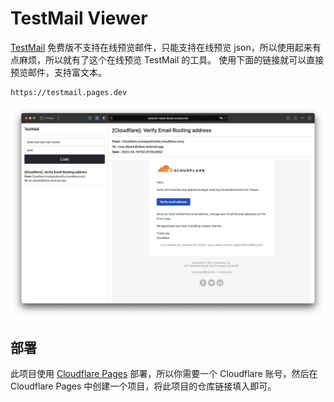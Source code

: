 # TestMail Viewer

[TestMail](https://testmail.app) 免费版不支持在线预览邮件，只能支持在线预览 json，所以使用起来有点麻烦，所以就有了这个在线预览 TestMail 的工具。
使用下面的链接就可以直接预览邮件，支持富文本。

```
https://testmail.pages.dev
```

![](./preview.jpeg)

## 部署

此项目使用 [Cloudflare Pages](https://pages.cloudflare.com/) 部署，所以你需要一个 Cloudflare 账号，然后在 Cloudflare Pages 中创建一个项目，将此项目的仓库链接填入即可。

